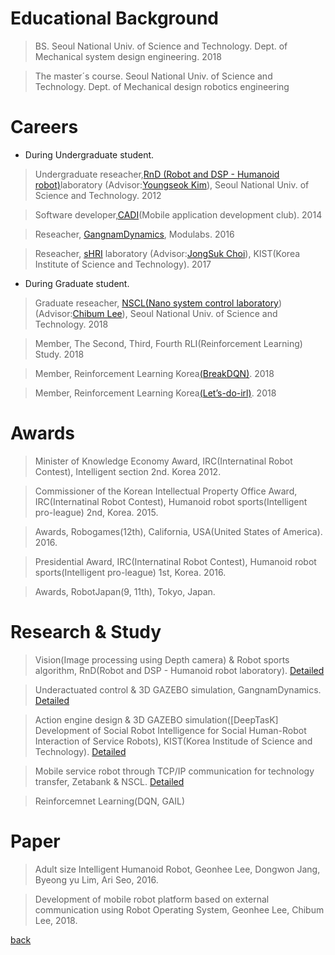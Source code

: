 
# Educational Background 
>  BS. Seoul National Univ. of Science and Technology.  Dept. of Mechanical system design engineering. 2018 

>  The master´s course. Seoul National Univ. of Science and Technology.  Dept. of Mechanical design robotics engineering




# Careers

-  During Undergraduate student.

>  Undergraduate reseacher,[RnD (Robot and DSP - Humanoid robot)](./rnd.html)laboratory (Advisor:[Youngseok Kim](
http://msd.seoultech.ac.kr/department/prof/machinery/?togo=list&menu=4511&profidx=02095)), Seoul National Univ. of Science and Technology. 2012

>  Software developer,[CADI](https://cafe.naver.com/teamcadi/)(Mobile application development club). 2014

>  Reseacher, [GangnamDynamics](http://www.modulabs.co.kr/Dynamics/), Modulabs. 2016

>  Reseacher, [sHRI](https://shri-lab-kist.github.io/) laboratory (Advisor:[JongSuk Choi](http://www.robot-intelligence.kr/index.php/JongSuk_Choi)), KIST(Korea Institute of Science and Technology). 2017



-  During Graduate student.

>  Graduate reseacher, [NSCL(Nano system control laboratory](https://nscl.github.io/NSCL-Master/))(Advisor:[Chibum Lee](https://chibum.wordpress.com)), Seoul National Univ. of Science and Technology. 2018

>  Member, The Second, Third, Fourth RLI(Reinforcement Learning) Study. 2018

>  Member, Reinforcement Learning Korea[(BreakDQN)](https://github.com/reinforcement-learning-kr/break_dqn). 2018  

>  Member, Reinforcement Learning Korea[(Let’s-do-irl)](https://github.com/reinforcement-learning-kr/lets-do-irl). 2018  




# Awards
>  Minister of Knowledge Economy Award, IRC(Internatinal Robot Contest), Intelligent section 2nd. Korea 2012.

>  Commissioner of the Korean Intellectual Property Office Award, IRC(Internatinal Robot Contest), Humanoid robot sports(Intelligent pro-league) 2nd, Korea. 2015.

>  Awards, Robogames(12th), California, USA(United States of America). 2016.

>  Presidential Award, IRC(Internatinal Robot Contest), Humanoid robot sports(Intelligent pro-league) 1st, Korea. 2016.

>  Awards, RobotJapan(9, 11th), Tokyo, Japan.


 
 
# Research & Study
>  Vision(Image processing using Depth camera) & Robot sports algorithm, RnD(Robot and DSP - Humanoid robot laboratory).    [Detailed](./experience/experience_vision.html)

>  Underactuated control & 3D GAZEBO simulation, GangnamDynamics.  [Detailed](./experience/experience_gangnam.html)

>  Action engine design & 3D GAZEBO simulation([DeepTasK] Development of Social Robot Intelligence for Social Human-Robot Interaction of Service Robots), KIST(Korea Institude of Science and Technology).    [Detailed](./experience/experience_kist.html)

>  Mobile service robot through TCP/IP communication for technology transfer, Zetabank & NSCL.    [Detailed](./experience/experience_mobile.html)

>  Reinforcemnet Learning(DQN, GAIL)
 


# Paper
>  Adult size Intelligent Humanoid Robot, Geonhee Lee, Dongwon Jang, Byeong yu Lim, Ari Seo, 2016.

>  Development of mobile robot platform based on external communication using Robot Operating System, Geonhee Lee, Chibum Lee, 2018.


[back](./)
